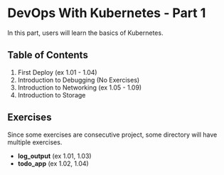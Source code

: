 # DevOps With Kubernetes - Part 1

In this part, users will learn the basics of Kubernetes. 

## Table of Contents
1. First Deploy (ex 1.01 - 1.04)
1. Introduction to Debugging (No Exercises)
1. Introduction to Networking (ex 1.05 - 1.09)
1. Introduction to Storage

## Exercises

Since some exercises are consecutive project, some directory will have multiple exercises.

- **log_output** (ex 1.01, 1.03)
- **todo_app** (ex 1.02, 1.04)